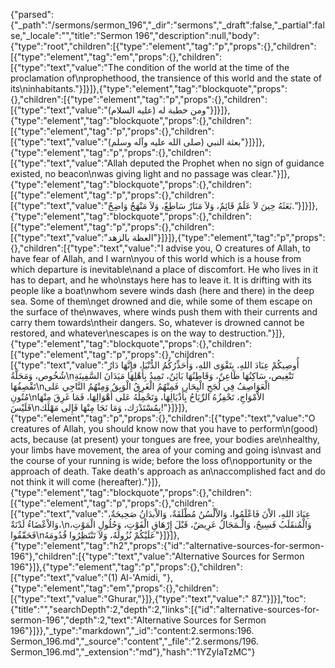 {"parsed":{"_path":"/sermons/sermon_196","_dir":"sermons","_draft":false,"_partial":false,"_locale":"","title":"Sermon 196","description":null,"body":{"type":"root","children":[{"type":"element","tag":"p","props":{},"children":[{"type":"element","tag":"em","props":{},"children":[{"type":"text","value":"The condition of the world at the time of the proclamation of\nprophethood, the transience of this world and the state of its\ninhabitants."}]}]},{"type":"element","tag":"blockquote","props":{},"children":[{"type":"element","tag":"p","props":{},"children":[{"type":"text","value":"ومن خطبة له (عليه السلام)"}]}]},{"type":"element","tag":"blockquote","props":{},"children":[{"type":"element","tag":"p","props":{},"children":[{"type":"text","value":"بعثة النبي (صلى الله عليه وآله وسلم)"}]}]},{"type":"element","tag":"p","props":{},"children":[{"type":"text","value":"Allah deputed the Prophet when no sign of guidance existed, no beacon\nwas giving light and no passage was clear."}]},{"type":"element","tag":"blockquote","props":{},"children":[{"type":"element","tag":"p","props":{},"children":[{"type":"text","value":"بَعَثَهُ حِينَ لاَ عَلَمٌ قَائِمٌ، وَلاَ مَنَارٌ سَاطِعٌ، وَلاَ مَنْهَجٌ وَاضِحٌ."}]}]},{"type":"element","tag":"blockquote","props":{},"children":[{"type":"element","tag":"p","props":{},"children":[{"type":"text","value":"العظة بالزهد"}]}]},{"type":"element","tag":"p","props":{},"children":[{"type":"text","value":"I advise you, O creatures of Allah, to have fear of Allah, and I warn\nyou of this world which is a house from which departure is inevitable\nand a place of discomfort. He who lives in it has to depart, and he who\nstays here has to leave it. It is drifting with its people like a boat\nwhom severe winds dash (here and there) in the deep sea. Some of them\nget drowned and die, while some of them escape on the surface of the\nwaves, where winds push them with their currents and carry them towards\ntheir dangers. So, whatever is drowned cannot be restored, and whatever\nescapes is on the way to destruction."}]},{"type":"element","tag":"blockquote","props":{},"children":[{"type":"element","tag":"p","props":{},"children":[{"type":"text","value":"أُوصِيكُمْ عِبَادَ اللهِ، بِتَقْوَى اللهِ، وَأُحَذِّرُكُمُ الدُّنْيَا، فإِنَّهَا دَارُ شُخُوص، وَمَحَلَّةُ\nتَنْغِيص، سَاكِنُهَا ظَاعِنٌ، وَقَاطِنُهَا بَائِنٌ، تَمِيدُ بِأَهْلِهَا مَيَدَانَ السَّفِينَةِ تَقْصِفُهَا\nالْعَوَاصِفُ فِي لُجَجِ الْبِحَارِ، فَمِنْهُمُ الْغَرِقُ الْوَبِقُ وَمِنْهُمُ النَّاجِي عَلى مُتُونِ\nالاْمْوَاجِ، تَحْفِزُهُ الرِّيَاحُ بِأَذْيَالِهَا، وَتَحْمِلُهُ عَلى أَهْوَالِهَا، فَمَا غَرِقَ مِنْهَا فَلَيْسَ\nبِمُسْتَدْرَك، وَمَا نَجَا مِنْهَا فَإِلى مَهْلَك!"}]}]},{"type":"element","tag":"p","props":{},"children":[{"type":"text","value":"O creatures of Allah, you should know now that you have to perform\n(good) acts, because (at present) your tongues are free, your bodies are\nhealthy, your limbs have movement, the area of your coming and going is\nvast and the course of your running is wide; before the loss of\nopportunity or the approach of death. Take death's approach as an\naccomplished fact and do not think it will come (hereafter)."}]},{"type":"element","tag":"blockquote","props":{},"children":[{"type":"element","tag":"p","props":{},"children":[{"type":"text","value":"عِبَادَ اللهِ، الاْنَ فَاعْلَمُوا، وَالاْلْسُنُ مُطْلَقَةٌ، وَالاْبدَانُ صَحِيحَةٌ، وَالاْعْضَاءُ لَدْنَةٌ،\nوَالْمُنقَلَبُ فَسِيحٌ، وَالْـمَجَالُ عَرِيضٌ، قَبْلَ إِرْهَاقِ الْفَوْتِ، وَحُلُولِ الْمَوْتِ، فَحَقّقُوا\nعَلَيْكُمْ نُزُولَهُ، وَلاَ تَنْتَظِرُوا قُدُومَهُ"}]}]},{"type":"element","tag":"h2","props":{"id":"alternative-sources-for-sermon-196"},"children":[{"type":"text","value":"Alternative Sources for Sermon 196"}]},{"type":"element","tag":"p","props":{},"children":[{"type":"text","value":"(1) Al-'Amidi, "},{"type":"element","tag":"em","props":{},"children":[{"type":"text","value":"Ghurar,"}]},{"type":"text","value":" 87."}]}],"toc":{"title":"","searchDepth":2,"depth":2,"links":[{"id":"alternative-sources-for-sermon-196","depth":2,"text":"Alternative Sources for Sermon 196"}]}},"_type":"markdown","_id":"content:2.sermons:196. Sermon_196.md","_source":"content","_file":"2.sermons/196. Sermon_196.md","_extension":"md"},"hash":"1YZylaTzMC"}